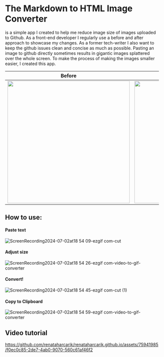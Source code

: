 # The Markdown to HTML Image Converter
is a simple app I created to help me reduce image size of images uploaded to Github. As a front-end developer I regularly use
a before and after approach to showcase my changes. As a former tech-writer I also want to keep the github issues clean and concise as much as
possible. Pasting an image to github directly sometimes results in gigantic images splattered over the whole screen. To make the process of making
the images smaller easier, I created this app.

| Before | After |
| ------------- | ------------- |
| <img src="https://github.com/renataharcarik/renataharcarik.github.io/assets/75941985/cca073da-3574-4839-8c9d-808245415a69" width="400px"> | <img src="https://github.com/renataharcarik/renataharcarik.github.io/assets/75941985/0c411745-6422-4682-9122-60e9e7da0d65" width="400px"> |

## How to use:
#### Paste text
![ScreenRecording2024-07-02at18 54 09-ezgif com-cut](https://github.com/renataharcarik/renataharcarik.github.io/assets/75941985/e6eb8e86-abd3-4c14-9624-62913bd1b287)

#### Adjust size
![ScreenRecording2024-07-02at18 54 26-ezgif com-video-to-gif-converter](https://github.com/renataharcarik/renataharcarik.github.io/assets/75941985/ee90ee90-d538-4f9a-b7dc-88ec335d162c)

#### Convert!
![ScreenRecording2024-07-02at18 54 45-ezgif com-cut (1)](https://github.com/renataharcarik/renataharcarik.github.io/assets/75941985/fe9e7362-b08d-4c18-a233-7f5090dce0f4)

#### Copy to Clipboard
![ScreenRecording2024-07-02at18 54 59-ezgif com-video-to-gif-converter](https://github.com/renataharcarik/renataharcarik.github.io/assets/75941985/d92646a8-8c77-4408-8fc6-c31090db4eb1)

## Video tutorial
https://github.com/renataharcarik/renataharcarik.github.io/assets/75941985/f0ec0c85-2de7-4ab0-9070-560c61af46f2

